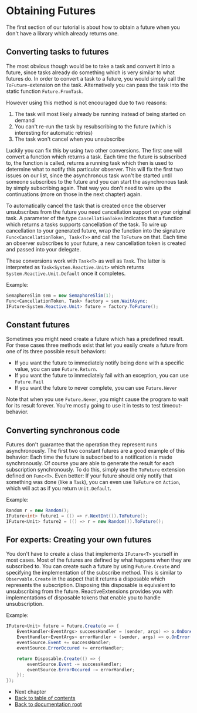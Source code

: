 # Obtaining Futures

The first section of our tutorial is about how to obtain a future when you don't have a library which already returns one.

## Converting tasks to futures

The most obvious though would be to take a task and convert it into a future, since tasks already do something which is very similar to what futures do.
In order to convert a task to a future, you would simply call the ``ToFuture``-extension on the task.
Alternatively you can pass the task into the static function ``Future.FromTask``.

However using this method is not encouraged due to two reasons:

1. The task will most likely already be running instead of being started on demand
2. You can't re-run the task by resubscribing to the future (which is interesting for automatic retries)
3. The task won't cancel when you unsubscribe

Luckily you can fix this by using two other conversions.
The first one will convert a function which returns a task.
Each time the future is subscribed to, the function is called, returns a running task which then is used to determine what to notify this particular observer.
This will fix the first two issues on our list, since the asynchronous task won't be started until someone subscribes to the future and you can start the asynchronous task by simply subscribing again.
That way you don't need to wire up the continuations (more on those in the next chapter) again.

To automatically cancel the task that is created once the observer unsubscribes from the future you need cancellation support on your original task.
A parameter of the type `CancellationToken` indicates that a function which returns a tasks supports cancellation of the task.
To wire up cancellation to your generated future, wrap the function into the signature `Func<CancellationToken, Task<T>>` and call the `ToFuture` on that.
Each time an observer subscribes to your future, a new cancellation token is created and passed into your delegate.

These conversions work with `Task<T>` as well as `Task`.
The latter is interpreted as `Task<System.Reactive.Unit>` which returns `System.Reactive.Unit.Default` once it completes.

Example:

```C#
SemaphoreSlim sem = new SemaphoreSlim(1);
Func<CancellationToken, Task> factory = sem.WaitAsync;
IFuture<System.Reactive.Unit> future = factory.ToFuture();
```

## Constant futures

Sometimes you might need create a future which has a predefined result.
For these cases three methods exist that let you easily create a future from one of its three possible result behaviors:

* If you want the future to immediately notify being done with a specific value, you can use `Future.Return`.
* If you want the future to immediately fail with an exception, you can use `Future.Fail`
* If you want the future to never complete, you can use `Future.Never`

Note that when you use `Future.Never`, you might cause the program to wait for its result forever.
You're mostly going to use it in tests to test timeout-behavior.

## Converting synchronous code

Futures don't guarantee that the operation they represent runs asynchronously.
The first two constant futures are a good example of this behavior:
Each time the future is subscribed to a notification is made synchronously.
Of course you are able to generate the result for each subscription synchronously.
To do this, simply use the `ToFuture` extension defined on `Func<T>`.
Even better: If your future should only notify that something was done (like a `Task`), you can even use `ToFuture` on `Action`, which will act as if you return `Unit.Default`.

Example:

```C#
Random r = new Random();
IFuture<int> future1 = (() => r.NextInt()).ToFuture();
IFuture<Unit> future2 = (() => r = new Random()).ToFuture();
```

## For experts: Creating your own futures

You don't have to create a class that implements `IFuture<T>` yourself in most cases.
Most of the futures are defined by what happens when they are subscribed to.
You can create such a future by using `Future.Create` and specifying the implementation of the subscribe method.
This is similar to `Observable.Create` in the aspect that it returns a disposable which represents the subscription.
Disposing this disposable is equivalent to unsubscribing from the future.
ReactiveExtensions provides you with implementations of disposable tokens that enable you to handle unsubscription.

Example:

```C#
IFuture<Unit> future = Future.Create(o => {
    EventHandler<EventArgs> successHandler = (sender, args) => o.OnDone(Unit.Default);
    EventHandler<EventArgs> errorHandler = (sender, args) => o.OnError(eventSource.Error);
    eventSource.Event += successHandler;
    eventSource.ErrorOccured += errorHandler;

    return Disposable.Create(() => {
        eventSource.Event -= successHandler;
        eventSource.ErrorOccured -= errorHandler;    
    });
});
```

* Next chapter
* [Back to table of contents](README.md) 
* [Back to documentation root](../README.md)
